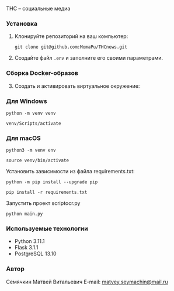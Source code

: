 ТНС – социальные медиа

### Установка

1. Клонируйте репозиторий на ваш компьютер:

    ```
    git clone git@github.com:MomaPu/THCnews.git
    ```

2. Создайте файл `.env` и заполните его своими параметрами. 
### Сборка Docker-образов

3. Cоздать и активировать виртуальное окружение:

### Для Windows

```
python -m venv venv
```

```
venv/Scripts/activate
```


### Для macOS
```
python3 -m venv env
```

```
source venv/bin/activate
```


Установить зависимости из файла requirements.txt:

```
python -m pip install --upgrade pip
```

```
pip install -r requirements.txt
```


Запустить проект scriptocr.py
```
python main.py
```

### Используемые технологии
- Python 3.11.1  
- Flask 3.1.1
- PostgreSQL 13.10  

### Автор
Семячкин Матвей Витальевич
E-mail: matvey.seymachin@mail.ru
